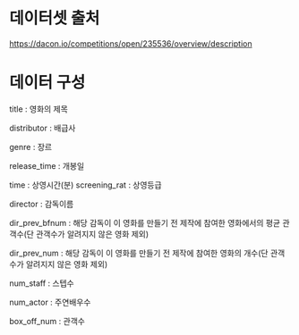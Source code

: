 # 데이터셋 출처
https://dacon.io/competitions/open/235536/overview/description
# 데이터 구성
title : 영화의 제목

distributor : 배급사

genre : 장르

release_time : 개봉일

time : 상영시간(분)
screening_rat : 상영등급

director : 감독이름

dir_prev_bfnum : 해당 감독이 이 영화를 만들기 전 제작에 참여한 영화에서의 평균 관객수(단 관객수가 알려지지 않은 영화 제외)

dir_prev_num : 해당 감독이 이 영화를 만들기 전 제작에 참여한 영화의 개수(단 관객수가 알려지지 않은 영화 제외)

num_staff : 스텝수

num_actor : 주연배우수

box_off_num : 관객수
